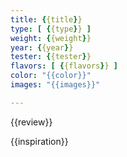 ```yaml
---
title: {{title}}
type: [ {{type}} ]
weight: {{weight}}
year: {{year}}
tester: {{tester}}
flavors: [ {{flavors}} ]
color: "{{color}}"
images: "{{images}}"

---
```


{{review}}

{{inspiration}}

